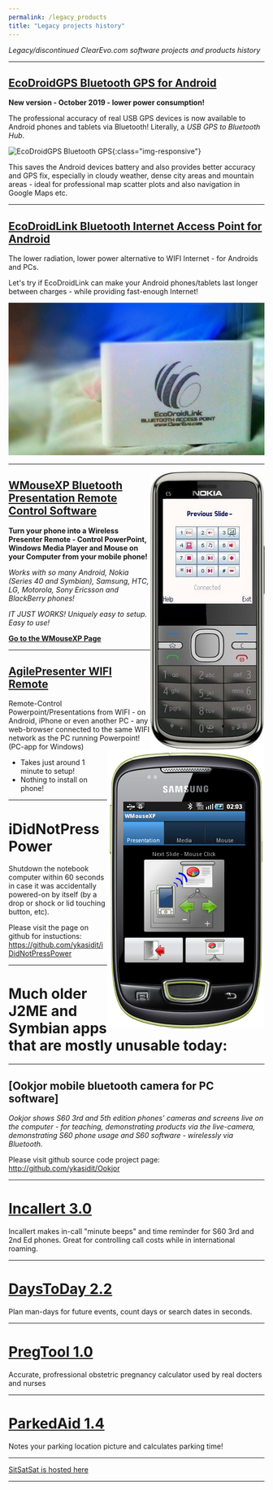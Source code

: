 ```yaml
---
permalink: /legacy_products
title: "Legacy projects history"
---
```



*Legacy/discontinued ClearEvo.com software projects and products history*

---

[EcoDroidGPS Bluetooth GPS for Android](/ecodroidgps)
---------------------------------------------------------

**New version - October 2019 - lower power consumption!**

The professional accuracy of real USB GPS devices is now available to Android phones and tablets via Bluetooth! Literally, a *USB GPS to Bluetooth Hub*.

![EcoDroidGPS Bluetooth GPS](/ecodroidgps/images/ecodroidgps.png "EcoDroidGPS Bluetooth GPS Hub"){:class="img-responsive"}

This saves the Android devices battery and also provides better accuracy and GPS fix, especially in cloudy weather, dense city areas and mountain areas - ideal for professional map scatter plots and also navigation in Google Maps etc.

---

[EcoDroidLink Bluetooth Internet Access Point for Android](/ecodroidlink)
--------------------------

The lower radiation, lower power alternative to WIFI Internet - for Androids and PCs.

Let's try if EcoDroidLink can make your Android phones/tablets last longer between charges - while providing fast-enough Internet!


[<img class="img-responsive" src="/ecodroidlink/ecodroidlink_bluetooth_internet_access_point_working.jpg">](ecodroidlink)


-------------------------------------------------------------------

[<img src="/wmousexp/wmousexp_nokia_c5_control_powerpoint.jpg" alt="WMouseXP mobile screenshot" style="float:right;"/>](/wmousexp)

[<img src="/wmousexp/wmousexp_android_samsung_galaxy_ace_mini.png" alt="WMouseXP on Android screenshot" style="float:right;"/>](/wmousexp)

[WMouseXP Bluetooth Presentation Remote Control Software](/wmousexp)
------------------------

**Turn your phone into a Wireless Presenter Remote - Control PowerPoint, Windows Media Player and Mouse on your Computer from your mobile phone!**

*Works with so many Android, Nokia (Series 40 and Symbian), Samsung, HTC, LG, Motorola, Sony Ericsson and BlackBerry phones!*

*IT JUST WORKS! Uniquely easy to setup. Easy to use!*

**[Go to the WMouseXP Page](/wmousexp)**

- - -

[AgilePresenter WIFI Remote](/agilepresenter)
--------------------------
Remote-Control Powerpoint/Presentations from WIFI - on Android, iPhone or even another PC - any web-browser connected to the same WIFI network as the PC running Powerpoint! (PC-app for Windows)

- Takes just around 1 minute to setup! 
- Nothing to install on phone!

---

iDidNotPressPower
=================

Shutdown the notebook computer within 60 seconds in case it was accidentally powered-on by itself (by a drop or shock or lid touching button, etc).

Please visit the page on github for instuctions:
<https://github.com/ykasidit/iDidNotPressPower>


---

Much older J2ME and Symbian apps that are mostly unusable today:
================================================================

---

[Ookjor mobile bluetooth camera for PC software]
------------------------------------------------
*Ookjor shows S60 3rd and 5th edition phones' cameras and screens live on the computer - for teaching, demonstrating products via the live-camera, demonstrating S60 phone usage and S60 software - wirelessly via Bluetooth.*

Please visit github source code project page:
<http://github.com/ykasidit/Ookjor>

---

[Incallert 3.0](/legacy/incallert)
=============

Incallert makes in-call "minute beeps" and time reminder for S60 3rd and 2nd Ed phones. Great for controlling call costs while in international roaming.

---

[DaysToDay 2.2](/daystoday)
=====================

Plan man-days for future events, count days or search dates in seconds.

---

[PregTool 1.0](/pregtool)
=====================

Accurate, profressional obstetric pregnancy calculator used by real docters and nurses

---

[ParkedAid 1.4](/parkedaid)
=====================

Notes your parking location picture and calculates parking time!

---

[SitSatSat is hosted here](http://www.getjar.com/products/1749/SitSatSat)

---
